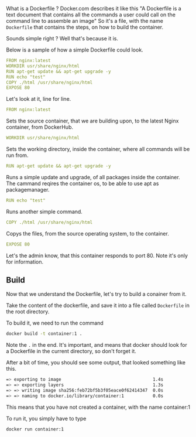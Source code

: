 What is a Dockerfile ? Docker.com describes it like this "A Dockerfile is a text document that contains all the commands a user could call on the command line to assemble an image"
So it's a file, with the name `Dockerfile` that contains the steps, on how to build the container. 

Sounds simple right ? Well that's because it is. 

Below is a sample of how a simple Dockerfile could look.

```yaml
FROM nginx:latest
WORKDIR usr/share/nginx/html
RUN apt-get update && apt-get upgrade -y
RUN echo "test"
COPY ./html /usr/share/nginx/html
EXPOSE 80
```

Let's look at it, line for line.

```yaml
FROM nginx:latest
```
Sets the source container, that we are building upon, to the latest Nginx container, from DockerHub.

```yaml
WORKDIR usr/share/nginx/html
```
Sets the working directory, inside the container, where all commands will be run from.

```yaml
RUN apt-get update && apt-get upgrade -y
```
Runs a simple update and upgrade, of all packages inside the container. The cammand reqires the container os, to be able to use apt as packagemanager. 

```yaml
RUN echo "test"
```
Runs another simple command. 

```yaml
COPY ./html /usr/share/nginx/html
```
Copys the files, from the source operating system, to the container.

```yaml
EXPOSE 80
```
Let's the admin know, that this container responds to port 80. Note it's only for information.

## Build

Now that we understand the Dockerfile, let's try to build a conainer from it. 

Take the content of the dockerfile, and save it into a file called `Dockerfile` in the root directory.

To build it, we need to run the command 

```bash
docker build -t container:1 .
```

Note the `.` in the end. It's important, and means that docker should look for a Dockerfile in the current directory, so don't forget it.

After a bit of time, you should see some output, that looked something like this.

```bash
=> exporting to image                                   1.4s
=> => exporting layers                                  1.3s
=> => writing image sha256:feb72bf5b3f05eace0f62414347  0.0s
=> => naming to docker.io/library/container:1           0.0s
```

This means that you have not created a container, with the name container:1

To run it, you simply have to type

```bash
docker run container:1
```

